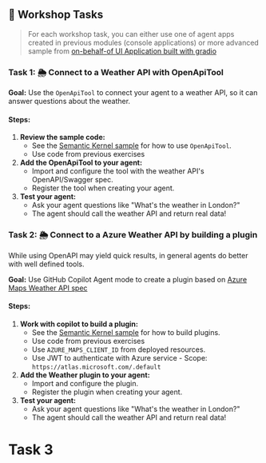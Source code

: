 ## 📝 Workshop Tasks

> For each workshop task, you can either use one of agent apps created in previous modules (console applications) or more advanced sample from [on-behalf-of UI Application built with gradio](../../../gradio_app/main.py)

### Task 1: 🌦️ Connect to a Weather API with OpenApiTool

**Goal:** Use the `OpenApiTool` to connect your agent to a weather API, so it can answer questions about the weather.

#### Steps:
1. **Review the sample code:**
   - See the [Semantic Kernel sample](https://github.com/microsoft/semantic-kernel/blob/main/python/samples/getting_started_with_agents/azure_ai_agent/step6_azure_ai_agent_openapi.py) for how to use `OpenApiTool`.
   - Use code from previous exercises
2. **Add the OpenApiTool to your agent:**
   - Import and configure the tool with the weather API's OpenAPI/Swagger spec.
   - Register the tool when creating your agent.
3. **Test your agent:**
   - Ask your agent questions like "What's the weather in London?"
   - The agent should call the weather API and return real data!

### Task 2: 🌦️ Connect to a Azure Weather API by building a plugin

While using OpenAPI may yield quick results, in general agents do better with well defined tools.

**Goal:** Use GitHub Copilot Agent mode to create a plugin based on [Azure Maps Weather API spec](https://github.com/Azure/azure-rest-api-specs/blob/main/specification/maps/data-plane/Microsoft.Maps/Weather/preview/1.0/weather.json)

#### Steps:
1. **Work with copilot to build a plugin:**
   - See the [Semantic Kernel sample](https://github.com/microsoft/semantic-kernel/blob/4f0bf163b29e797839ddc6281e196bb4ea2ce837/python/samples/getting_started_with_agents/azure_ai_agent/step2_azure_ai_agent_plugin.py) for how to build plugins.
   - Use code from previous exercises
   - Use `AZURE_MAPS_CLIENT_ID` from deployed resources.
   - Use JWT to authenticate with Azure service - Scope: `https://atlas.microsoft.com/.default` 
2. **Add the Weather plugin to your agent:**
   - Import and configure the plugin.
   - Register the plugin when creating your agent.
3. **Test your agent:**
   - Ask your agent questions like "What's the weather in London?"
   - The agent should call the weather API and return real data!

# Task 3
